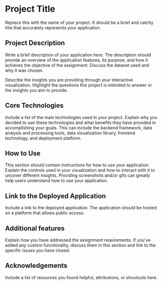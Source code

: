 # Project Title

Replace this with the name of your project. It should be a brief and catchy title that accurately represents your application.

## Project Description

Write a brief description of your application here. The description should provide an overview of the application features, its purpose, and how it achieves the objective of the assignment. Discuss the dataset used and why it was chosen.

Describe the insights you are providing through your interactive visualization. Highlight the questions this project is intended to answer or the insights you aim to provide.

## Core Technologies

Include a list of the main technologies used in your project. Explain why you decided to use these technologies and what benefits they have provided in accomplishing your goals. This can include the backend framework, data analysis and processing tools, data visualization library, frontend technology, and deployment platform.

## How to Use

This section should contain instructions for how to use your application. Explain the controls used in your visualization and how to interact with it to uncover different insights. Providing screenshots and/or gifs can greatly help users understand how to use your application.

## Link to the Deployed Application

Include a link to the deployed application. The application should be hosted on a platform that allows public access.

## Additional features

Explain how you have addressed the assignment requirements. If you've added any custom functionality, discuss them in this section and link to the specific issues you have closed.

## Acknowledgements

Include a list of resources you found helpful, attributions, or shoutouts here.